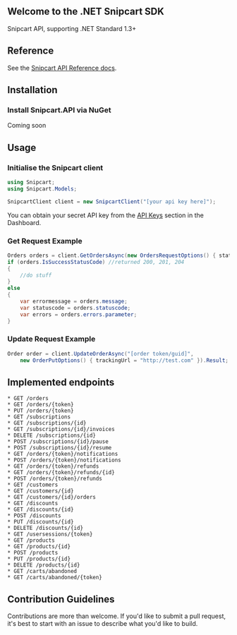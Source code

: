 ## Welcome to the .NET Snipcart SDK 

Snipcart API, supporting .NET Standard 1.3+

## Reference

See the [Snipcart API Reference docs](https://docs.snipcart.com/).

## Installation

### Install Snipcart.API via NuGet

Coming soon

## Usage 

### Initialise the Snipcart client

```csharp
using Snipcart;
using Snipcart.Models;
```

```csharp
SnipcartClient client = new SnipcartClient("[your api key here]");
```

You can obtain your secret API key from the [API Keys](https://app.snipcart.com/dashboard/account/credentials) section in the Dashboard.

### Get Request Example

```csharp
Orders orders = client.GetOrdersAsync(new OrdersRequestOptions() { status = OrderStatus.Shipped }).Result;
if (orders.IsSuccessStatusCode) //returned 200, 201, 204
{
    //do stuff
}
else
{
    var errormessage = orders.message;
    var statuscode = orders.statuscode;
    var errors = orders.errors.parameter;
}
```

### Update Request Example

```csharp
Order order = client.UpdateOrderAsync("[order token/guid]", 
	new OrderPutOptions() { trackingUrl = "http://test.com" }).Result;
```

## Implemented endpoints

```
* GET /orders
* GET /orders/{token}
* PUT /orders/{token}
* GET /subscriptions
* GET /subscriptions/{id}
* GET /subscriptions/{id}/invoices
* DELETE /subscriptions/{id}
* POST /subscriptions/{id}/pause
* POST /subscriptions/{id}/resume
* GET /orders/{token}/notifications
* POST /orders/{token}/notifications
* GET /orders/{token}/refunds
* GET /orders/{token}/refunds/{id}
* POST /orders/{token}/refunds
* GET /customers
* GET /customers/{id}
* GET /customers/{id}/orders
* GET /discounts
* GET /discounts/{id}
* POST /discounts
* PUT /discounts/{id}
* DELETE /discounts/{id}
* GET /usersessions/{token}
* GET /products
* GET /products/{id}
* POST /products
* PUT /products/{id}
* DELETE /products/{id}
* GET /carts/abandoned
* GET /carts/abandoned/{token}
```

## Contribution Guidelines

Contributions are more than welcome. If you'd like to submit a pull request, it's best to start with an issue to describe what you'd like to build.
